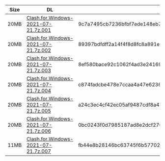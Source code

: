 |    Size   |     DL  | sha512sum |
|  ---  |  ---  |  ---  |
| 20MB | [Clash.for.Windows-2021-07-21.7z.001](https://cdn.jsdelivr.net/gh/appleians/cfw_m1@main/Clash.for.Windows-2021-07-21.7z.001) | 9c7a7495cb7236bfbf7ede148eb74db5c9fbc071e52093c1fe3ecc990f58c161d3f85b9ce56e17b1057556fd529bcae5c1eb5e462ea08da89c4047bf39409ac0 |
| 20MB | [Clash.for.Windows-2021-07-21.7z.002](https://cdn.jsdelivr.net/gh/appleians/cfw_m1@main/Clash.for.Windows-2021-07-21.7z.002) | 89397bdfdff2a14f4f8d8fc8a891e093397b93fad920a1c831a4cba232826d020f41bb97f980ab8a28c390649ce96a849424bc8eba0dac73ec4792b9ff35b911 |
| 20MB | [Clash.for.Windows-2021-07-21.7z.003](https://cdn.jsdelivr.net/gh/appleians/cfw_m1@main/Clash.for.Windows-2021-07-21.7z.003) | 8ef580bace92c1062f4ad3e24169da672938d0bc5946f32f1f0897667ed95111806ac1fb18520ab5d13d93b60aaf7befa33afb0e5b256facd3603af45d159d9c |
| 20MB | [Clash.for.Windows-2021-07-21.7z.004](https://cdn.jsdelivr.net/gh/appleians/cfw_m1@main/Clash.for.Windows-2021-07-21.7z.004) | c874fadcbe478e7ccaa4a47e62367f52dda0d80ebef01a4e58ed0b45c3aedbfa7adeeae22b6aa699c6f7e90149bec049c60301ad433e2e0a7548efa9ee95d640 |
| 20MB | [Clash.for.Windows-2021-07-21.7z.005](https://cdn.jsdelivr.net/gh/appleians/cfw_m1@main/Clash.for.Windows-2021-07-21.7z.005) | a24c3ec4cf42ec05af9487cdf8a430810f26cf9a9f2440da3a200a43bbcdaf26db18c0bd546a58fda1b59408cf77963aea33ca924898e8dde25aa3c4ba170146 |
| 20MB | [Clash.for.Windows-2021-07-21.7z.006](https://cdn.jsdelivr.net/gh/appleians/cfw_m1@main/Clash.for.Windows-2021-07-21.7z.006) | 0bc0243f0d7985187ad8e2dcf276e7fdc675f4f82fe30c801872055b7245e07ead0548835f7c95ba4fc2685971c553adbf48f315da18cb00f0edae50ab4b6b56 |
| 11MB | [Clash.for.Windows-2021-07-21.7z.007](https://cdn.jsdelivr.net/gh/appleians/cfw_m1@main/Clash.for.Windows-2021-07-21.7z.007) | fb44e8b28146bc63745f6b57702a2f2e8431e941f4f0a60d4023f6a24015de8607ac35f7d4bed5fc4b72fd81cacc8e8cb804bdd0b3b582bb68392f19061e6db7 |
